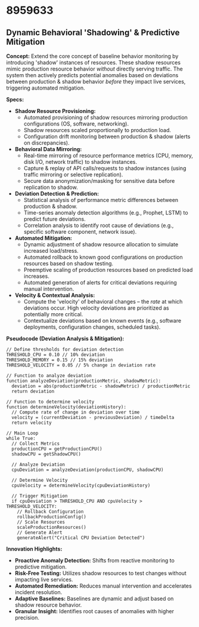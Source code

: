 # 8959633

## Dynamic Behavioral 'Shadowing' & Predictive Mitigation

**Concept:** Extend the core concept of baseline behavior monitoring by introducing 'shadow' instances of resources. These shadow resources mimic production resource behavior *without* directly serving traffic. The system then actively predicts potential anomalies based on deviations between production & shadow behavior *before* they impact live services, triggering automated mitigation.

**Specs:**

*   **Shadow Resource Provisioning:**
    *   Automated provisioning of shadow resources mirroring production configurations (OS, software, networking).
    *   Shadow resources scaled proportionally to production load.
    *   Configuration drift monitoring between production & shadow (alerts on discrepancies).
*   **Behavioral Data Mirroring:**
    *   Real-time mirroring of resource performance metrics (CPU, memory, disk I/O, network traffic) to shadow instances.
    *   Capture & replay of API calls/requests to shadow instances (using traffic mirroring or selective replication).
    *   Secure data anonymization/masking for sensitive data before replication to shadow.
*   **Deviation Detection & Prediction:**
    *   Statistical analysis of performance metric differences between production & shadow.
    *   Time-series anomaly detection algorithms (e.g., Prophet, LSTM) to predict future deviations.
    *   Correlation analysis to identify root cause of deviations (e.g., specific software component, network issue).
*   **Automated Mitigation:**
    *   Dynamic adjustment of shadow resource allocation to simulate increased load/stress.
    *   Automated rollback to known good configurations on production resources based on shadow testing.
    *   Preemptive scaling of production resources based on predicted load increases.
    *   Automated generation of alerts for critical deviations requiring manual intervention.
*   **Velocity & Contextual Analysis:**
    *   Compute the 'velocity' of behavioral changes – the *rate* at which deviations occur. High velocity deviations are prioritized as potentially more critical.
    *   Contextualize deviations based on known events (e.g., software deployments, configuration changes, scheduled tasks).

**Pseudocode (Deviation Analysis & Mitigation):**

```
// Define thresholds for deviation detection
THRESHOLD_CPU = 0.10 // 10% deviation
THRESHOLD_MEMORY = 0.15 // 15% deviation
THRESHOLD_VELOCITY = 0.05 // 5% change in deviation rate

// Function to analyze deviation
function analyzeDeviation(productionMetric, shadowMetric):
  deviation = abs(productionMetric - shadowMetric) / productionMetric
  return deviation

// Function to determine velocity
function determineVelocity(deviationHistory):
  // Compute rate of change in deviation over time
  velocity = (currentDeviation - previousDeviation) / timeDelta
  return velocity

// Main Loop
while True:
  // Collect Metrics
  productionCPU = getProductionCPU()
  shadowCPU = getShadowCPU()

  // Analyze Deviation
  cpuDeviation = analyzeDeviation(productionCPU, shadowCPU)

  // Determine Velocity
  cpuVelocity = determineVelocity(cpuDeviationHistory)

  // Trigger Mitigation
  if cpuDeviation > THRESHOLD_CPU AND cpuVelocity > THRESHOLD_VELOCITY:
    // Rollback Configuration
    rollbackProductionConfig()
    // Scale Resources
    scaleProductionResources()
    // Generate Alert
    generateAlert("Critical CPU Deviation Detected")
```

**Innovation Highlights:**

*   **Proactive Anomaly Detection:** Shifts from reactive monitoring to predictive mitigation.
*   **Risk-Free Testing:**  Utilizes shadow resources to test changes without impacting live services.
*   **Automated Remediation:** Reduces manual intervention and accelerates incident resolution.
*   **Adaptive Baselines:** Baselines are dynamic and adjust based on shadow resource behavior.
*   **Granular Insight:** Identifies root causes of anomalies with higher precision.
